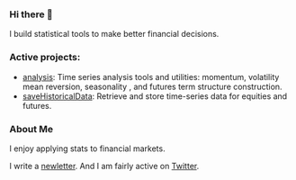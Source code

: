 ### Hi there 👋

I build statistical tools to make better financial decisions. 

### Active projects: 
- [analysis](https://github.com/doomed51/analysis): Time series analysis tools and utilities:  momentum, volatility mean reversion, seasonality , and futures term structure construction.
- [saveHistoricalData](https://github.com/doomed51/saveHistoricalData): Retrieve and store time-series data for equities and futures.

### About Me
I enjoy applying stats to financial markets. 

I write a [newletter](https://crossedwires.substack.com/). And I am fairly active on [Twitter](https://twitter.com/inSenCite). 

<!--
**doomed51/doomed51** is a ✨ _special_ ✨ repository because its `README.md` (this file) appears on your GitHub profile.

Here are some ideas to get you started:

- 🔭 I’m currently working on ...
- 🌱 I’m currently learning ...
- 👯 I’m looking to collaborate on ...
- 🤔 I’m looking for help with ...
- 💬 Ask me about ...
- 📫 How to reach me: ...
- 😄 Pronouns: ...
- ⚡ Fun fact: ...
-->
